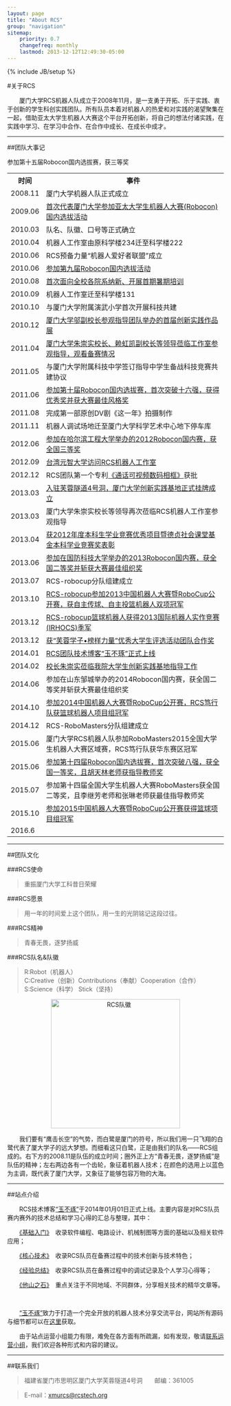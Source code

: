 ```yaml
---
layout: page
title: "About RCS"
group: "navigation"
sitemap:
    priority: 0.7
    changefreq: monthly
    lastmod: 2013-12-12T12:49:30-05:00
---
```

{% include JB/setup %}

#关于RCS

　　厦门大学RCS机器人队成立于2008年11月，是一支勇于开拓、乐于实践、衷于创新的学生科创实践团队。所有队员本着对机器人的热爱和对实践的渴望聚集在一起，借助亚太大学生机器人大赛这个平台开拓创新，将自己的想法付诸实践，在实践中学习、在学习中合作、在合作中成长、在成长中成才。

-------------------------------------------------------------

##团队大事记

<table class="table table-bordered table-striped table-condensed table-hover">
<tr>
    <th>时间</th>
    <th>事件</th>
</tr>
<tr>
    <td>2008.11</td>
    <td>厦门大学机器人队正式成立</td>
</tr>
<tr>
    <td>2009.06</td>
    <td><a href="http://210.34.16.106/Main/Article_Detial.asp?ArticleID=3519">首次代表厦门大学参加亚太大学生机器人大赛(Robocon)国内选拔活动</a></td>
</tr>
<tr>
    <td>2010.03</td>
    <td>队名、队徽、口号等正式确立</td>
</tr>
<tr>
    <td>2010.04</td>
    <td>机器人工作室由原科学楼234迁至科学楼222</td>
</tr>
<tr>
    <td>2010.06</td>
    <td>RCS预备力量“机器人爱好者联盟”成立</td>
</tr>
<tr>
    <td>2010.06</td>
    <td><a href="http://210.34.16.106/Main/Article_Detial.asp?ArticleID=4154">参加第九届Robocon国内选拔活动</a></td>
</tr>
<tr>
    <td>2010.08</td>
    <td><a href="http://210.34.16.106/Main/Article_Detial.asp?ArticleID=4205">首次面向全校各院系纳新、开展首期暑期培训</a></td>
</tr>
<tr>
    <td>2010.09</td>
    <td>机器人工作室迁至科学楼131</td>
</tr>
<tr>
    <td>2010.10</td>
    <td>与厦门大学附属演武小学首次开展科技共建</td>
</tr>
<tr>
    <td>2010.12</td>
    <td><a href="http://news.xmu.edu.cn/s/13/t/542/69/36/info26934.htm">厦门大学邬副校长参观指导团队举办的首届创新实践作品展</a></td>
</tr>
<tr>
    <td>2011.04</td>
    <td><a href="http://pmee.xmu.edu.cn/index.php/Article/article/id/549">厦门大学朱崇实校长、赖虹凯副校长等领导莅临工作室参观指导，观看备赛情况</a></td>
</tr>
<tr>
    <td>2011.05</td>
    <td>与厦门大学附属科技中学签订指导中学生备战科技竞赛共建协议</td>
</tr>
<tr>
    <td>2011.06</td>
    <td><a href="http://news.xmu.edu.cn/s/13/t/542/38/87/info80007.htm">参加第十届Robocon国内选拔赛，首次突破十六强，获得优秀奖并获大赛最佳风格奖</a></td>
</tr>
<tr>
    <td>2011.08</td>
    <td>完成第一部原创DV剧《这一年》拍摄制作</td>
</tr>
<tr>
    <td>2011.11</td>
    <td>机器人调试场地迁至厦门大学科学艺术中心地下停车库</td>
</tr>
<tr>
    <td>2012.06</td>
    <td><a href="http://pmee.xmu.edu.cn/index.php/Article/article/id/1262">参加在哈尔滨工程大学举办的2012Robocon国内赛，获全国三等奖</a></td>
</tr>
<tr>
    <td>2012.09</td>
    <td><a href="http://pmee.xmu.edu.cn/index.php/Article/article/id/1282">台湾元智大学访问RCS机器人工作室</a></td>
</tr>
<tr>
    <td>2012.12</td>
    <td>RCS团队第一个专利<a href="http://www2.soopat.com/Patent/201220153162">《通话可视频数码相框》</a>获批</td>
</tr>
<tr>
    <td>2013.03</td>
    <td><a href="http://news.xmu.edu.cn/s/13/t/542/05/73/info132467.htm">入驻芙蓉隧道4号洞，厦门大学创新实践基地正式挂牌成立</a></td>
</tr>
<tr>
    <td>2013.03</td>
    <td>厦门大学朱崇实校长等领导再次莅临RCS机器人工作室参观指导</td>
</tr>
<tr>
    <td>2013.04</td>
    <td><a href="http://news.xmu.edu.cn/s/13/t/542/03/98/info131992.htm">获2012年度本科生学业竞赛优秀项目暨德贞社会课堂基金本科学业竞赛奖表彰</a></td>
</tr>
<tr>
    <td>2013.06</td>
    <td><a href="http://news.xmu.edu.cn/s/13/t/542/13/f3/info136179.htm">参加在国防科技大学举办的2013Robocon国内赛，获全国二等奖并斩获大赛最佳组织奖</a></td>
</tr>
<tr>
    <td>2013.07</td>
    <td>RCS-robocup分队组建成立</td>
</tr>
<tr>
    <td>2013.10</td>
    <td><a href="http://news.xmu.edu.cn/s/13/t/542/25/31/info140593.htm">RCS-robocup参加2013中国机器人大赛暨RoboCup公开赛，获自主传球、自主投篮机器人双项冠军</a></td>
</tr>
<tr>
    <td>2013.12</td>
    <td><a href="http://news.xmu.edu.cn/s/13/t/542/31/76/info143734.htm">RCS-robocup篮球机器人获得2013国际机器人实作竞赛(IRHOCS)季军</a></td>
</tr>
<tr>
    <td>2013.12</td>
    <td><a href="http://tw.xmu.edu.cn/s/134/t/410/a/144229/info.jspy">获“芙蓉学子•榜样力量”优秀大学生评选活动团队合作奖</a></td>
</tr>
<tr>
    <td>2014.01</td>
    <td><a href="announcement2.html">RCS团队技术博客“玉不琢”正式上线</a></td>
</tr>
<tr>
    <td>2014.02</td>
    <td><a href="http://pmee.xmu.edu.cn/index.php/Article/article/id/1969">校长朱崇实莅临我院大学生创新实践基地指导工作</a></td>
</tr>
<tr>
    <td>2014.06</td>
    <td>参加在山东邹城举办的2014Robocon国内赛，获全国二等奖并斩获大赛最佳组织奖</td>
</tr>
<tr>
    <td>2014.10</td>
    <td><a href="http://news.xmu.edu.cn/s/13/t/542/5a/fd/info154365.htm">参加2014中国机器人大赛暨RoboCup公开赛，RCS笃行队获篮球机器人项目组冠军</a></td>
</tr>
<tr>
    <td>2014.12</td>
    <td>RCS-RoboMasters分队组建成立</td>
</tr>
<tr>
    <td>2015.06</td>
    <td>厦门大学RCS机器人队参加RoboMasters2015全国大学生机器人大赛区域赛，RCS笃行队获华东赛区冠军</td>
</tr>
<tr>
    <td>2015.06</td>
    <td><a href="http://news.xmu.edu.cn/s/13/t/542/86/4d/info165453.htm">参加第十四届Robocon国内选拔赛，首次突破八强，获全国一等奖，且胡天林老师获指导教师奖</a></td>
</tr>
<tr>
    <td>2015.07</td>
    <td>参加第十四届全国大学生机器人大赛RoboMasters获全国二等奖，且李继芳老师和张琳老师获最佳指导教师奖</td>
</tr>
<tr>
    <td>2015.10</td>
    <td><a href="http://news.xmu.edu.cn/s/13/t/542/94/99/info169113.htm">
    参加2015中国机器人大赛暨RoboCup公开赛获得篮球项目组冠军</a></td>
</tr>
<tr>
    <td>2016.6</td>
    参加第十五届Robocon国内选拔赛，获三等奖</a></td>
</tr>
</table>

-------------------------------------------------------------

##团队文化

###RCS使命

>重振厦门大学工科昔日荣耀

###RCS愿景

>用一年的时间爱上这个团队，用一生的光阴铭记这段过往。

###RCS精神

>青春无畏，逐梦扬威

###RCS队名&队徽

>R:Robot（机器人）  
>C:Creative（创新）Contributions（奉献）Cooperation（合作）  
>S:Science（科学） Stick（坚持）

<div style="text-align:center"><img src="{{site.img_path}}/RCS_Symbol.png" style="width:300px" alt="RCS队徽"></div>

　　我们要有“鹰击长空”的气势，而白鹭是厦门的符号，所以我们用一只飞翔的白鹭代表了厦大学子的远大梦想。而细看这只白鹭，正是由我们的队名——RCS组成的。右下方的2008.11是队伍的成立时间；圈外正上方“青春无畏，逐梦扬威”是队伍的精神；左右两边各有一个齿轮，象征着机器人技术；在颜色的选用上以蓝色为主调，既代表了厦门大学，又象征了能够包容万物的大海。

-------------------------------------------------------------

##站点介绍

　　RCS技术博客[“玉不琢”](http://rcstech.org)于2014年01月01日正式上线。主要内容是对RCS队员赛内赛外的技术总结和学习心得的汇总与整理，其中：

　　[《基础入门》](http://rcstech.org/getstart.html)　收录软件编程、电路设计、机械制图等方面的基础以及相关软件应用；

　　[《核心技术》](http://rcstech.org/technology.html)　收录RCS队员在备赛过程中的技术创新与技术特色；

　　[《经验总结》](http://rcstech.org/experience.html)　收录RCS队员在备赛过程中的调试记录及个人学习心得等；

　　[《他山之石》](http://rcstech.org/reference.html)　重点关注于不同地域、不同群体，分享相关技术的精华文章等。

<br>

　　[“玉不琢”](http://rcstech.org)致力于打造一个完全开放的机器人技术分享交流平台，网站所有源码与细节都可以在[这里](https://github.com/RCSTech/RCSTech.github.io)获取。

　　由于站点运营小组能力有限，难免在各方面有所疏漏，如有发现，敬请[联系运营小组](mailto:kezhang@rcstech.org)，我们欢迎各种形式和内容的建议。

-------------------------------------------------------------

##联系我们

>福建省厦门市思明区厦门大学芙蓉隧道4号洞　　邮编：361005

>E-mail：[xmurcs@rcstech.org](mailto:xmurcs@rcstech.org)
